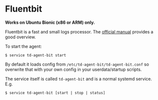 # Fluentbit

**Works on Ubuntu Bionic (x86 or ARM) only.**

Fluentbit is a fast and small logs processor. The [official
manual](https://docs.fluentbit.io/manual/) provides a good overview.

To start the agent:

    $ service td-agent-bit start

By default it loads config from `/etc/td-agent-bit/td-agent-bit.conf` so
overwrite that with your own config in your userdata/startup scripts.

The service itself is called `td-agent-bit` and is a normal systemd service.
E.g.

    $ service td-agent-bit [start | stop | status]
